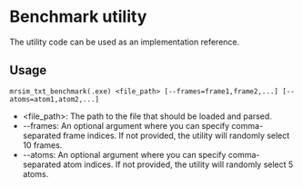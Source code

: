 # Benchmark utility

The utility code can be used as an implementation reference.

## Usage

```
mrsim_txt_benchmark(.exe) <file_path> [--frames=frame1,frame2,...] [--atoms=atom1,atom2,...]
```

- <file_path>: The path to the file that should be loaded and parsed.
- --frames: An optional argument where you can specify comma-separated frame indices. If not provided, the utility will randomly select 10 frames.
- --atoms: An optional argument where you can specify comma-separated atom indices. If not provided, the utility will randomly select 5 atoms.